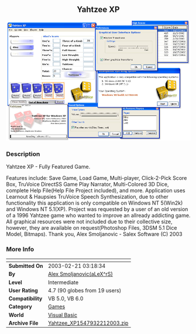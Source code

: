 ﻿<div align="center">

## Yahtzee XP

<img src="PIC200322144614447.jpg">
</div>

### Description

Yahtzee XP - Fully Featured Game.

Features include: Save Game, Load Game, Multi-player, Click-2-Pick Score Box, TruVoice DirectSS Game Play Narrator, Multi-Colored 3D Dice, complete Help File(Help File Project included), and more. Application uses Learnout & Haupsies TruVoice Speech Synthesization, due to other functionality this application is only compatible on Windows NT 5(Win2k) and Windows NT 5.1(XP). Project was requested by a user of an old version of a 1996 Yahtzee game who wanted to improve an allready addicting game. All graphical resources were not included due to their collective size, however, they are available on request(Photoshop Files, 3DSM 5.1 Dice Model, Bitmaps). Thank you, Alex Smoljanovic - Salex Software (C) 2003
 
### More Info
 


<span>             |<span>
---                |---
**Submitted On**   |2003-02-21 03:18:34
**By**             |[Alex Smoljanovic\(aLeX^rS\)](https://github.com/Planet-Source-Code/PSCIndex/blob/master/ByAuthor/alex-smoljanovic-alex-rs.md)
**Level**          |Intermediate
**User Rating**    |4.7 (90 globes from 19 users)
**Compatibility**  |VB 5\.0, VB 6\.0
**Category**       |[Games](https://github.com/Planet-Source-Code/PSCIndex/blob/master/ByCategory/games__1-38.md)
**World**          |[Visual Basic](https://github.com/Planet-Source-Code/PSCIndex/blob/master/ByWorld/visual-basic.md)
**Archive File**   |[Yahtzee\_XP1547932212003\.zip](https://github.com/Planet-Source-Code/alex-smoljanovic-alex-rs-yahtzee-xp__1-43402/archive/master.zip)









